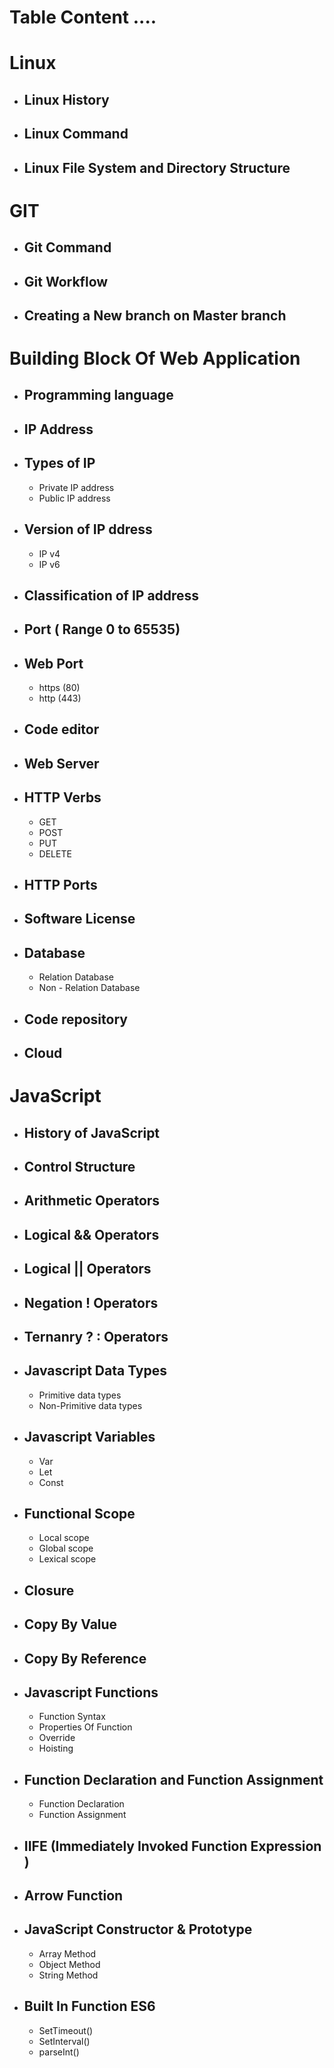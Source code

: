 # Table Content ....
# Linux 
* Linux History
   ---
* Linux Command
   ---
* Linux File System and Directory Structure
   ---

# GIT

* Git Command
  ---
* Git Workflow
   ---
* Creating a New branch on Master branch
   ---

# Building Block Of Web Application

* Programming language
   ---
* IP Address
   ---
* Types of IP
  --
   * Private IP address
   * Public IP address
* Version of IP ddress
  --
   * IP v4
   * IP v6

* Classification of IP address
   ---

* Port ( Range 0 to 65535)
   --

*  Web Port
   ---
   * https (80)
   * http (443)

* Code editor
  --

* Web Server
  --

* HTTP Verbs
   --
   * GET  
   * POST 
   * PUT  
   * DELETE

* HTTP Ports
  --

* Software License
  --

* Database
  ---
  * Relation Database
  * Non - Relation Database

* Code repository
   ---

* Cloud
   ---

# JavaScript

* History of JavaScript
   ---

* Control Structure
   ---

* Arithmetic Operators
   ---

* Logical && Operators
   ---

* Logical || Operators
   ---

* Negation ! Operators
  --

* Ternanry ? :  Operators
   ---

* Javascript Data Types
   ---
  * Primitive data types 
  * Non-Primitive data types

* Javascript Variables
   ---
   * Var
   * Let
   * Const

* Functional Scope
   ---
   * Local scope
   * Global scope
   * Lexical scope

* Closure
  --

* Copy By Value
  --

* Copy By Reference
  --

* Javascript Functions
   ---
   *  Function Syntax
   * Properties Of Function
   *  Override
   * Hoisting

* Function Declaration and Function Assignment
   ---
   *   Function Declaration
   *  Function Assignment

* IIFE (Immediately Invoked Function Expression )
   ---

*  Arrow Function
   ---

* JavaScript Constructor & Prototype
   ---
    * Array Method
    * Object Method
    * String Method

* Built In Function ES6
   --
   * SetTimeout()
   * SetInterval()
   * parseInt()